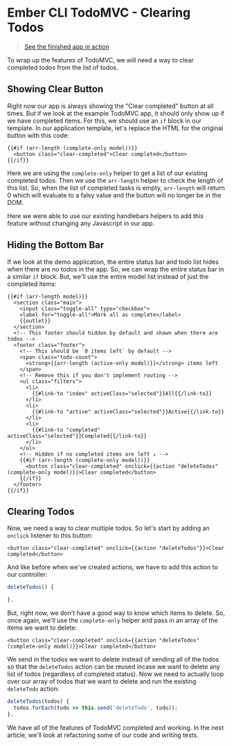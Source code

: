 # Ember CLI TodoMVC - Clearing Todos

> [See the finished app in action](http://todomvc-example.embergrep.com)

To wrap up the features of TodoMVC, we will need a way to clear completed todos from the list of todos.

## Showing Clear Button

Right now our app is always showing the "Clear completed" button at all times.
But if we look at the example TodoMVC app, it should only show up if we have completed items.
For this, we should use an `if` block in our template.
In our application template, let's replace the HTML for the original button with this code:

```htmlbars
{{#if (arr-length (complete-only model))}}
  <button class="clear-completed">Clear completed</button>
{{/if}}
```

Here we are using the `complete-only` helper to get a list of our existing completed todos.
Then we use the `arr-length` helper to check the length of this list.
So, when the list of completed tasks is empty, `arr-length` will return 0 which will evaluate to a falsy value and the button will no longer be in the DOM.

Here we were able to use our existing handlebars helpers to add this feature without changing any Javascript in our app.

## Hiding the Bottom Bar

If we look at the demo application, the entire status bar and todo list hides when there are no todos in the app.
So, we can wrap the entire status bar in a similar `if` block.
But, we'll use the entire model list instead of just the completed items:

```htmlbars
{{#if (arr-length model)}}
  <section class="main">
    <input class="toggle-all" type="checkbox">
    <label for="toggle-all">Mark all as complete</label>
    {{outlet}}
  </section>
  <!-- This footer should hidden by default and shown when there are todos -->
  <footer class="footer">
    <!-- This should be `0 items left` by default -->
    <span class="todo-count">
      <strong>{{arr-length (active-only model)}}</strong> items left
    </span>
    <!-- Remove this if you don't implement routing -->
    <ul class="filters">
      <li>
        {{#link-to "index" activeClass="selected"}}All{{/link-to}}
      </li>
      <li>
        {{#link-to "active" activeClass="selected"}}Active{{/link-to}}
      </li>
      <li>
        {{#link-to "completed" activeClass="selected"}}Completed{{/link-to}}
      </li>
    </ul>
    <!-- Hidden if no completed items are left ↓ -->
    {{#if (arr-length (complete-only model))}}
      <button class="clear-completed" onclick={{action "deleteTodos" (complete-only model)}}>Clear completed</button>
    {{/if}}
  </footer>
{{/if}}
```

## Clearing Todos

Now, we need a way to clear multiple todos.
So let's start by adding an `onclick` listener to this button:

```htmlbars
<button class="clear-completed" onclick={{action "deleteTodos"}}>Clear completed</button>
```

And like before when we've created actions, we have to add this action to our controller:

```js
deleteTodos() {

},
```

But, right now, we don't have a good way to know which items to delete.
So, once again, we'll use the `complete-only` helper and pass in an array of the items we want to delete:

```htmlbars
<button class="clear-completed" onclick={{action "deleteTodos" (complete-only model)}}>Clear completed</button>
```

We send in the todos we want to delete instead of sending all of the todos so that the `deleteTodos` action can be reused incase we want to delete any list of todos (regardless of completed status).
Now we need to actually loop over our array of todos that we want to delete and run the existing `deleteTodo` action:

```js
deleteTodos(todos) {
  todos.forEach(todo => this.send('deleteTodo', todo));
},
```

We have all of the features of TodoMVC completed and working.
In the next article, we'll look at refactoring some of our code and writing tests.
